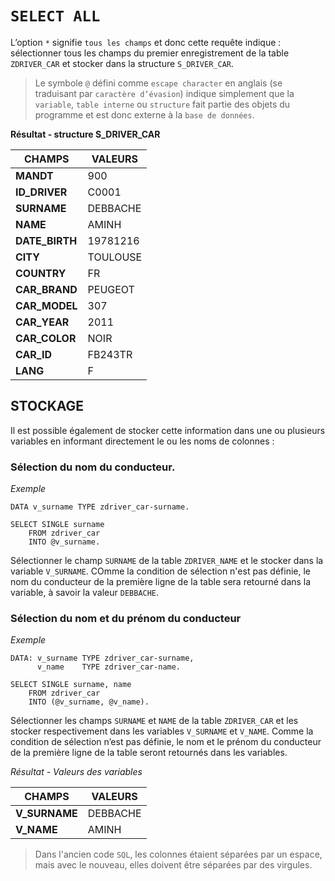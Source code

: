 # **`SELECT ALL`**

L’option `*` signifie `tous les champs` et donc cette requête indique : sélectionner tous les champs du premier enregistrement de la table `ZDRIVER_CAR` et stocker dans la structure `S_DRIVER_CAR`.

> Le symbole `@` défini comme `escape character` en anglais (se traduisant par `caractère d’évasion`) indique simplement que la `variable`, `table interne` ou `structure` fait partie des objets du programme et est donc externe à la `base de données`.

**Résultat - structure S_DRIVER_CAR**

| **CHAMPS**     | **VALEURS** |
| -------------- | ----------- |
| **MANDT**      | 900         |
| **ID_DRIVER**  | C0001       |
| **SURNAME**    | DEBBACHE    |
| **NAME**       | AMINH       |
| **DATE_BIRTH** | 19781216    |
| **CITY**       | TOULOUSE    |
| **COUNTRY**    | FR          |
| **CAR_BRAND**  | PEUGEOT     |
| **CAR_MODEL**  | 307         |
| **CAR_YEAR**   | 2011        |
| **CAR_COLOR**  | NOIR        |
| **CAR_ID**     | FB243TR     |
| **LANG**       | F           |

## STOCKAGE

Il est possible également de stocker cette information dans une ou plusieurs variables en informant directement le ou les noms de colonnes :

### Sélection du nom du conducteur.

_Exemple_

```JS
DATA v_surname TYPE zdriver_car-surname.

SELECT SINGLE surname
    FROM zdriver_car
    INTO @v_surname.
```

Sélectionner le champ `SURNAME` de la table `ZDRIVER_NAME` et le stocker dans la variable `V_SURNAME`. COmme la condition de sélection n'est pas définie, le nom du conducteur de la première ligne de la table sera retourné dans la variable, à savoir la valeur `DEBBACHE`.

### Sélection du nom et du prénom du conducteur

_Exemple_

```JS
DATA: v_surname TYPE zdriver_car-surname,
      v_name    TYPE zdriver_car-name.

SELECT SINGLE surname, name
    FROM zdriver_car
    INTO (@v_surname, @v_name).
```

Sélectionner les champs `SURNAME` et `NAME` de la table `ZDRIVER_CAR` et les stocker respectivement dans les variables `V_SURNAME` et `V_NAME`. Comme la condition de sélection n’est pas définie, le nom et le prénom du conducteur de la première ligne de la table seront retournés dans les variables.

_Résultat - Valeurs des variables_

| **CHAMPS**    | **VALEURS** |
| ------------- | ----------- |
| **V_SURNAME** | DEBBACHE    |
| **V_NAME**    | AMINH       |

> Dans l'ancien code `SQL`, les colonnes étaient séparées par un espace, mais avec le nouveau, elles doivent être séparées par des virgules.
